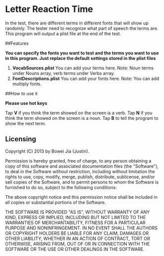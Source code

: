 Letter Reaction Time
===========================
In the test, there are different terms in different fonts that will show up randomly. The tester need to recognize what part of speech the terms are.
This program will output a plist file at the end of the test.

##Features

**You can specify the fonts you want to test and the terms you want to use in this program. Just replace the default settings stored in the plist files**

1. **VocabSources.plist** You can add your terms here. Note: Noun terms under Nouns array, verb terms under Verbs array.
2. **FontDescriptions.plist** You can add your fonts here. Note: You can add multiply fonts.

##How to use it

**Please use hot keys**

Tap **V** if you think the term showed on the screen is a verb.
Tap **N** if you think the term showed on the screen is a noun.
Tap **B** to tell the program to show the next term.

## Licensing 
Copyright (C) 2013 by Bowei Jia (Justin).

Permission is hereby granted, free of charge, to any person obtaining a copy
of this software and associated documentation files (the "Software"), to deal
in the Software without restriction, including without limitation the rights
to use, copy, modify, merge, publish, distribute, sublicense, and/or sell
copies of the Software, and to permit persons to whom the Software is
furnished to do so, subject to the following conditions:

The above copyright notice and this permission notice shall be included in
all copies or substantial portions of the Software.

THE SOFTWARE IS PROVIDED "AS IS", WITHOUT WARRANTY OF ANY KIND, EXPRESS OR
IMPLIED, INCLUDING BUT NOT LIMITED TO THE WARRANTIES OF MERCHANTABILITY,
FITNESS FOR A PARTICULAR PURPOSE AND NONINFRINGEMENT. IN NO EVENT SHALL THE
AUTHORS OR COPYRIGHT HOLDERS BE LIABLE FOR ANY CLAIM, DAMAGES OR OTHER
LIABILITY, WHETHER IN AN ACTION OF CONTRACT, TORT OR OTHERWISE, ARISING FROM,
OUT OF OR IN CONNECTION WITH THE SOFTWARE OR THE USE OR OTHER DEALINGS IN
THE SOFTWARE.



